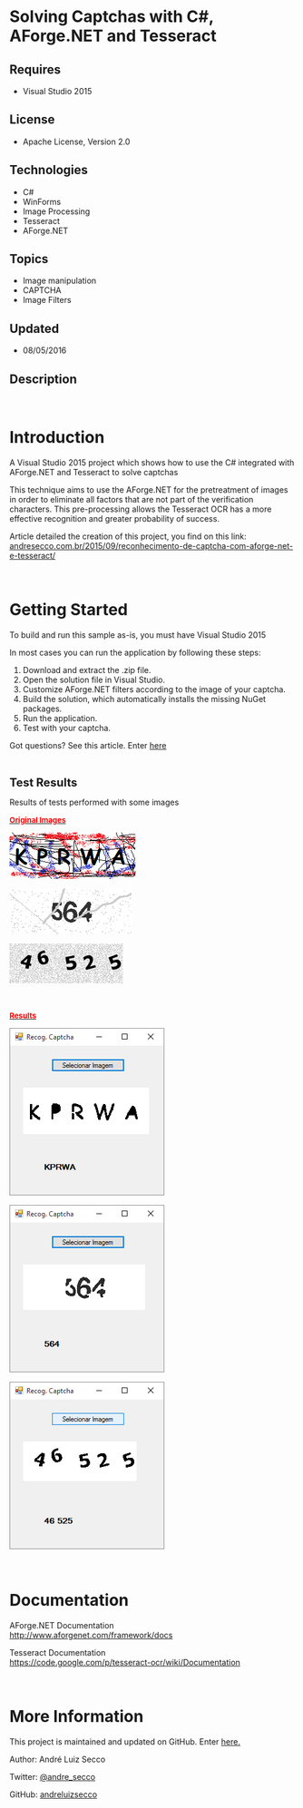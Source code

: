 # Solving Captchas with C#, AForge.NET and Tesseract
## Requires
- Visual Studio 2015
## License
- Apache License, Version 2.0
## Technologies
- C#
- WinForms
- Image Processing
- Tesseract
- AForge.NET
## Topics
- Image manipulation
- CAPTCHA
- Image Filters
## Updated
- 08/05/2016
## Description

<p><span lang="en"><span><br>
</span></span></p>
<h1>Introduction</h1>
<p>A Visual Studio 2015 project which shows how to use the C# integrated with AForge.NET and Tesseract to solve captchas</p>
<p>This technique aims to use the AForge.NET for the pretreatment of images in order to eliminate all factors that are not part of the verification characters. This pre-processing allows the Tesseract OCR has a more effective recognition and greater probability
 of success.</p>
<p><span id="result_box" lang="en"><span><span id="result_box" class="short_text" lang="en"><span>Article</span>
<span>detailed</span> <span>the creation</span> <span>of this project</span></span></span><span>,</span>
<span>you find on this</span> <span>link: <a title="andresecco.com.br/2015/09/reconhecimento-de-captcha-com-aforge-net-e-tesseract/" href="andresecco.com.br/2015/09/reconhecimento-de-captcha-com-aforge-net-e-tesseract/" target="_blank">
andresecco.com.br/2015/09/reconhecimento-de-captcha-com-aforge-net-e-tesseract/<br>
</a></span></span></p>
<p><span lang="en"><span><br>
</span></span></p>
<h1>Getting Started</h1>
<p>To build and run this sample as-is, you must have Visual Studio 2015</p>
<p>In most cases you can run the application by following these steps:</p>
<ol>
<li>Download and extract the .zip file. </li><li>Open the solution file in Visual Studio. </li><li>Customize AForge.NET filters according to the image of your captcha. </li><li>Build the solution, which automatically installs the missing NuGet packages. </li><li>Run the application. </li><li>Test with your captcha. </li></ol>
<p><span id="result_box" class="short_text" lang="en"><span>Got questions?</span>
<span>See this article</span>. Enter <a title="https://www.youtube.com/watch?v=L-0vBW6dVSY" href="https://www.youtube.com/watch?v=L-0vBW6dVSY" target="_blank">
</a><a title="andresecco.com.br/2015/09/reconhecimento-de-captcha-com-aforge-net-e-tesseract/" href="andresecco.com.br/2015/09/reconhecimento-de-captcha-com-aforge-net-e-tesseract/" target="_blank"><span>here</span></a></span></p>
<p><span lang="en"><span><br>
</span></span></p>
<p><span style="font-size:20px; font-weight:bold">Test Results</span></p>
<p><span id="result_box" class="short_text" lang="en"><span>Results of</span>
<span>tests performed</span> <span>with some images</span></span></p>
<p><span style="text-decoration:underline"><span style="font-size:small; color:#ff0000"><strong>Original Images</strong></span></span></p>
<p><strong><img id="157231" src="157231-captcha_1.png" alt="" width="222" height="82"></strong></p>
<p><strong><img id="157232" src="157232-captcha_2.png" alt="" width="215" height="80"></strong></p>
<p><strong><img id="157233" src="157233-captcha_3.png" alt="" width="200" height="70"></strong></p>
<p>&nbsp;</p>
<p><span style="text-decoration:underline"><span style="font-size:small; color:#ff0000"><strong>Results</strong></span></span></p>
<p><span style="font-size:small"><strong><img id="157234" src="157234-captcha_result_1.png" alt="" width="273" height="295"></strong></span></p>
<p><span style="font-size:small"><strong><img id="157235" src="157235-captcha_result_2.png" alt="" width="273" height="295"></strong></span></p>
<p><span style="font-size:small"><strong><img id="157236" src="157236-captcha_result_3.png" alt="" width="273" height="295"><br>
</strong></span></p>
<p><strong><br>
</strong></p>
<h1>Documentation</h1>
<p>AForge.NET Documentation<br>
<a title="http://www.aforgenet.com/framework/docs" href="http://www.aforgenet.com/framework/docs" target="_blank">http://www.aforgenet.com/framework/docs</a></p>
<p>Tesseract Documentation<br>
<a title="https://code.google.com/p/tesseract-ocr/wiki/Documentation" href="https://code.google.com/p/tesseract-ocr/wiki/Documentation" target="_blank">https://code.google.com/p/tesseract-ocr/wiki/Documentation</a></p>
<p>&nbsp;</p>
<h1>More Information</h1>
<p><span id="result_box" lang="en"><span>This project</span> <span>is</span> <span>
maintained and updated</span> <span>on GitHub</span><span>.</span> <span>Enter</span><span>
<a title="https://github.com/andreluizsecco/ChatBotSample" href="https://github.com/andreluizsecco/ChatBotSample" target="_blank">
</a><a title="https://github.com/andreluizsecco/RecogCaptcha" href="https://github.com/andreluizsecco/RecogCaptcha" target="_blank">here.</a></span></span></p>
<p>Author: Andr&eacute; Luiz Secco</p>
<p>Twitter: <a title="https://twitter.com/andre_secco" href="https://twitter.com/andre_secco" target="_blank">
@andre_secco</a></p>
<p>GitHub: <a title="https://github.com/andreluizsecco" href="https://github.com/andreluizsecco" target="_blank">
andreluizsecco</a></p>
